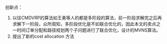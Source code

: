 

创新点：
1. 以往CMDVRP的算法如王勇等人的都是多阶段的算法，前一阶段求解完之后再求解下一阶段，众所周知，多阶段优化是不如联合优化的，因此本文的卖点之一时间订单分配和路径规划两个子问题进行了联合优化，设计的MVNS算法。
2. 提出了新的cost allocation 方法